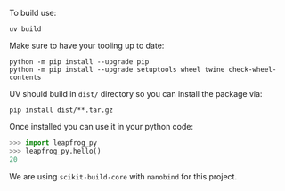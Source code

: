 To build use:
```
uv build
```

Make sure to have your tooling up to date:
```
python -m pip install --upgrade pip
python -m pip install --upgrade setuptools wheel twine check-wheel-contents
```

UV should build in `dist/` directory so you can install the package via:
```
pip install dist/**.tar.gz
```

Once installed you can use it in your python code:
```python
>>> import leapfrog_py
>>> leapfrog_py.hello()
20
```

We are using `scikit-build-core` with `nanobind` for this project.
